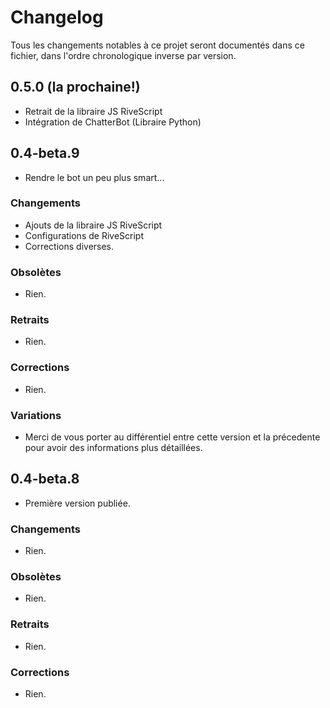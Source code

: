 # Changelog

Tous les changements notables à ce projet seront documentés dans ce fichier, dans l'ordre chronologique inverse par version.


## 0.5.0  (la prochaine!)

- Retrait de la libraire JS RiveScript 
- Intégration de ChatterBot (Libraire Python)

## 0.4-beta.9 

- Rendre le bot un peu plus smart...

### Changements

- Ajouts de la libraire JS RiveScript 
- Configurations de RiveScript
- Corrections diverses.

### Obsolètes

- Rien.

### Retraits

- Rien.

### Corrections

- Rien.
### Variations

- Merci de vous porter au différentiel entre cette version et la précedente pour avoir des informations plus détaillées.



## 0.4-beta.8  

- Première version publiée.

### Changements

- Rien.

### Obsolètes

- Rien.

### Retraits

- Rien.

### Corrections

- Rien.
